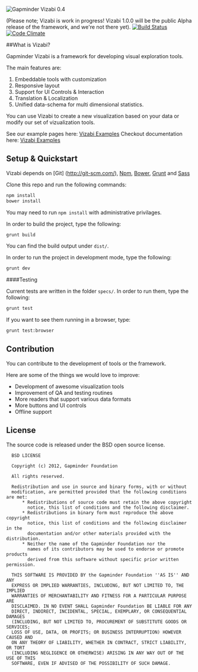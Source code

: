 ![Gapminder Vizabi 0.4](http://static.gapminder.org/vizabi/vizabi.jpg)

(Please note; Vizabi is work in progress! Vizabi 1.0.0 will be the public Alpha release of the framework, and we're not there yet). [![Build Status](https://secure.travis-ci.org/Gapminder/vizabi.png?branch=develop)](https://travis-ci.org/Gapminder/vizabi) [![Code Climate](https://codeclimate.com/github/Gapminder/vizabi/badges/gpa.svg)](https://codeclimate.com/github/Gapminder/vizabi)


##What is Vizabi?

Gapminder Vizabi is a framework for developing visual exploration tools.

The main features are:

1. Embeddable tools with customization
2. Responsive layout
3. Support for UI Controls & Interaction
4. Translation & Localization
5. Unified data-schema for multi dimensional statistics.

You can use Vizabi to create a new visualization based on your data or modify our set of vizualization tools.  

See our example pages here: [Vizabi Examples](http://static.gapminderdev.org/vizabi/develop/preview/)
Checkout documentation here: [Vizabi Examples](http://static.gapminderdev.org/vizabi/docs/)


## Setup & Quickstart

Vizabi depends on [Git] (http://git-scm.com/), [Npm](https://github.com/npm/npm), [Bower](https://github.com/bower/bower), [Grunt](https://github.com/gruntjs/grunt) and [Sass](http://sass-lang.com/install)

Clone this repo and run the following commands:

```sh
npm install
bower install
```

You may need to run ```npm install``` with administrative privilages.


In order to build the project, type the following:
```sh
grunt build
```

You can find the build output under ```dist/```.

In order to run the project in development mode, type the following:
```sh
grunt dev
```

####Testing

Current tests are written in the folder `specs/`. In order to run them, type the following:
```sh
grunt test
```

If you want to see them running in a browser, type:
```sh
grunt test:browser
```


## Contribution

You can contribute to the development of tools or the framework.

Here are some of the things we would love to improve:

- Development of awesome visualization tools
- Improvement of QA and testing routines
- More readers that support various data formats
- More buttons and UI controls
- Offline support
  
## License

The source code is released under the BSD open source license.

      BSD LICENSE
    
      Copyright (c) 2012, Gapminder Foundation
    
      All rights reserved.
    
      Redistribution and use in source and binary forms, with or without
      modification, are permitted provided that the following conditions are met:
          * Redistributions of source code must retain the above copyright
            notice, this list of conditions and the following disclaimer.
          * Redistributions in binary form must reproduce the above copyright
            notice, this list of conditions and the following disclaimer in the
            documentation and/or other materials provided with the distribution.
          * Neither the name of the Gapminder Foundation nor the
            names of its contributors may be used to endorse or promote products
            derived from this software without specific prior written permission.
      
      THIS SOFTWARE IS PROVIDED BY the Gapminder Foundation ''AS IS'' AND ANY
      EXPRESS OR IMPLIED WARRANTIES, INCLUDING, BUT NOT LIMITED TO, THE IMPLIED
      WARRANTIES OF MERCHANTABILITY AND FITNESS FOR A PARTICULAR PURPOSE ARE
      DISCLAIMED. IN NO EVENT SHALL Gapminder Foundation BE LIABLE FOR ANY
      DIRECT, INDIRECT, INCIDENTAL, SPECIAL, EXEMPLARY, OR CONSEQUENTIAL DAMAGES
      (INCLUDING, BUT NOT LIMITED TO, PROCUREMENT OF SUBSTITUTE GOODS OR SERVICES;
      LOSS OF USE, DATA, OR PROFITS; OR BUSINESS INTERRUPTION) HOWEVER CAUSED AND
      ON ANY THEORY OF LIABILITY, WHETHER IN CONTRACT, STRICT LIABILITY, OR TORT
      (INCLUDING NEGLIGENCE OR OTHERWISE) ARISING IN ANY WAY OUT OF THE USE OF THIS
      SOFTWARE, EVEN IF ADVISED OF THE POSSIBILITY OF SUCH DAMAGE.

